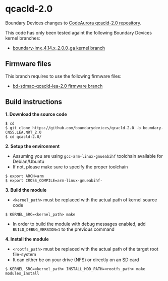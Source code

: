 qcacld-2.0
==========

Boundary Devices changes to [CodeAurora qcacld-2.0 repository][codeaurora].

This code has only been tested againt the following Boundary Devices kernel branches:
* [boundary-imx\_4.14.x\_2.0.0\_ga kernel branch][branch-4.14.x]

Firmware files
--------------

This branch requires to use the following firmware files:
* [bd-sdmac-qcacld-lea-2.0 firmware branch][branch-fw-lea2.0]

Build instructions
------------------

**1. Download the source code**
```
$ cd
$ git clone https://github.com/boundarydevices/qcacld-2.0 -b boundary-CNSS.LEA.NRT_2.0
$ cd qcacld-2.0/
```

**2. Setup the environment**
* Assuming you are using `gcc-arm-linux-gnueabihf` toolchain available for Debian/Ubuntu
* If not, please make sure to specify the proper toolchain
```
$ export ARCH=arm
$ export CROSS_COMPILE=arm-linux-gnueabihf-
```

**3. Build the module**
* `<kernel_path>` must be replaced with the actual path of kernel source code
```
$ KERNEL_SRC=<kernel_path> make
```
* In order to build the module with debug messages enabled, add `BUILD_DEBUG_VERSION=1` to the previous command

**4. Install the module**
* `<rootfs_path>` must be replaced with the actual path of the target root file-system
* It can either be on your drive (NFS) or directly on an SD card
```
$ KERNEL_SRC=<kernel_path> INSTALL_MOD_PATH=<rootfs_path> make modules_install
```

[codeaurora]: https://source.codeaurora.org/quic/la/platform/vendor/qcom-opensource/wlan/qcacld-2.0/ "CodeAurora qcacld-2.0"
[branch-fw-lea2.0]: https://github.com/boundarydevices/qca-firmware/tree/bd-sdmac-qcacld-lea-2.0 "bd-sdmac-qcacld-lea-2.0 firmware branch"
[branch-4.14.x]: https://github.com/boundarydevices/linux-imx6/tree/boundary-imx_4.14.x_2.0.0_ga "boundary-imx_4.14.x_2.0.0_ga kernel branch"
